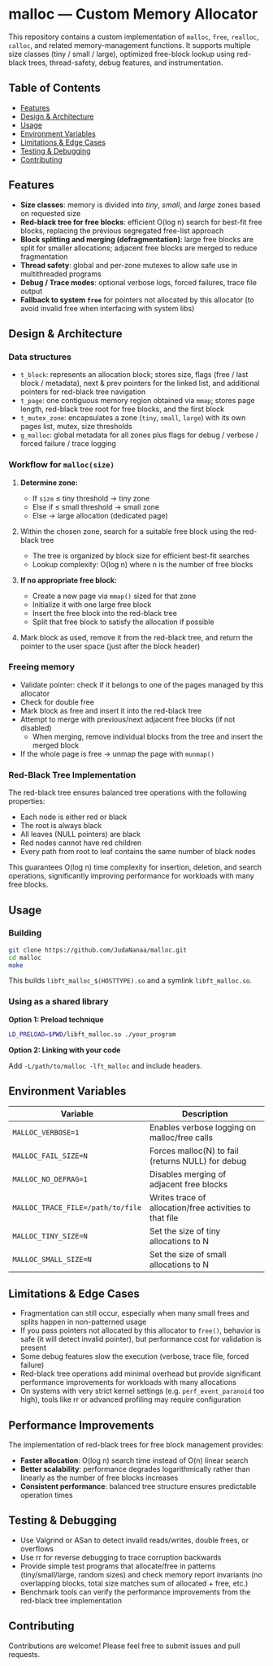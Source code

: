 # malloc — Custom Memory Allocator

This repository contains a custom implementation of `malloc`, `free`, `realloc`, `calloc`, and related memory-management functions. It supports multiple size classes (tiny / small / large), optimized free-block lookup using red-black trees, thread-safety, debug features, and instrumentation.

## Table of Contents

- [Features](#features)
- [Design & Architecture](#design--architecture)
- [Usage](#usage)
- [Environment Variables](#environment-variables)
- [Limitations & Edge Cases](#limitations--edge-cases)
- [Testing & Debugging](#testing--debugging)
- [Contributing](#contributing)

## Features

- **Size classes**: memory is divided into *tiny*, *small*, and *large* zones based on requested size
- **Red-black tree for free blocks**: efficient O(log n) search for best-fit free blocks, replacing the previous segregated free-list approach
- **Block splitting and merging (defragmentation)**: large free blocks are split for smaller allocations; adjacent free blocks are merged to reduce fragmentation
- **Thread safety**: global and per-zone mutexes to allow safe use in multithreaded programs
- **Debug / Trace modes**: optional verbose logs, forced failures, trace file output
- **Fallback to system `free`** for pointers not allocated by this allocator (to avoid invalid free when interfacing with system libs)

## Design & Architecture

### Data structures

- `t_block`: represents an allocation block; stores size, flags (free / last block / metadata), next & prev pointers for the linked list, and additional pointers for red-black tree navigation
- `t_page`: one contiguous memory region obtained via `mmap`; stores page length, red-black tree root for free blocks, and the first block
- `t_mutex_zone`: encapsulates a zone (`tiny`, `small`, `large`) with its own pages list, mutex, size thresholds
- `g_malloc`: global metadata for all zones plus flags for debug / verbose / forced failure / trace logging

### Workflow for `malloc(size)`

1. **Determine zone:**
   - If `size` ≤ tiny threshold → tiny zone
   - Else if ≤ small threshold → small zone
   - Else → large allocation (dedicated page)

2. Within the chosen zone, search for a suitable free block using the red-black tree
   - The tree is organized by block size for efficient best-fit searches
   - Lookup complexity: O(log n) where n is the number of free blocks

3. **If no appropriate free block:**
   - Create a new page via `mmap()` sized for that zone
   - Initialize it with one large free block
   - Insert the free block into the red-black tree
   - Split that free block to satisfy the allocation if possible

4. Mark block as used, remove it from the red-black tree, and return the pointer to the user space (just after the block header)

### Freeing memory

- Validate pointer: check if it belongs to one of the pages managed by this allocator
- Check for double free
- Mark block as free and insert it into the red-black tree
- Attempt to merge with previous/next adjacent free blocks (if not disabled)
  - When merging, remove individual blocks from the tree and insert the merged block
- If the whole page is free → unmap the page with `munmap()`

### Red-Black Tree Implementation

The red-black tree ensures balanced tree operations with the following properties:
- Each node is either red or black
- The root is always black
- All leaves (NULL pointers) are black
- Red nodes cannot have red children
- Every path from root to leaf contains the same number of black nodes

This guarantees O(log n) time complexity for insertion, deletion, and search operations, significantly improving performance for workloads with many free blocks.

## Usage

### Building

```bash
git clone https://github.com/JudaNanaa/malloc.git
cd malloc
make
```

This builds `libft_malloc_$(HOSTTYPE).so` and a symlink `libft_malloc.so`.

### Using as a shared library

**Option 1: Preload technique**

```bash
LD_PRELOAD=$PWD/libft_malloc.so ./your_program
```

**Option 2: Linking with your code**

Add `-L/path/to/malloc -lft_malloc` and include headers.

## Environment Variables

| Variable | Description |
|----------|-------------|
| `MALLOC_VERBOSE=1` | Enables verbose logging on malloc/free calls |
| `MALLOC_FAIL_SIZE=N` | Forces malloc(N) to fail (returns NULL) for debug |
| `MALLOC_NO_DEFRAG=1` | Disables merging of adjacent free blocks |
| `MALLOC_TRACE_FILE=/path/to/file` | Writes trace of allocation/free activities to that file |
| `MALLOC_TINY_SIZE=N` | Set the size of tiny allocations to N |
| `MALLOC_SMALL_SIZE=N` | Set the size of small allocations to N |

## Limitations & Edge Cases

- Fragmentation can still occur, especially when many small frees and splits happen in non-patterned usage
- If you pass pointers not allocated by this allocator to `free()`, behavior is safe (it will detect invalid pointer), but performance cost for validation is present
- Some debug features slow the execution (verbose, trace file, forced failure)
- Red-black tree operations add minimal overhead but provide significant performance improvements for workloads with many allocations
- On systems with very strict kernel settings (e.g. `perf_event_paranoid` too high), tools like rr or advanced profiling may require configuration

## Performance Improvements

The implementation of red-black trees for free block management provides:
- **Faster allocation**: O(log n) search time instead of O(n) linear search
- **Better scalability**: performance degrades logarithmically rather than linearly as the number of free blocks increases
- **Consistent performance**: balanced tree structure ensures predictable operation times

## Testing & Debugging

- Use Valgrind or ASan to detect invalid reads/writes, double frees, or overflows
- Use rr for reverse debugging to trace corruption backwards
- Provide simple test programs that allocate/free in patterns (tiny/small/large, random sizes) and check memory report invariants (no overlapping blocks, total size matches sum of allocated + free, etc.)
- Benchmark tools can verify the performance improvements from the red-black tree implementation

## Contributing

Contributions are welcome! Please feel free to submit issues and pull requests.